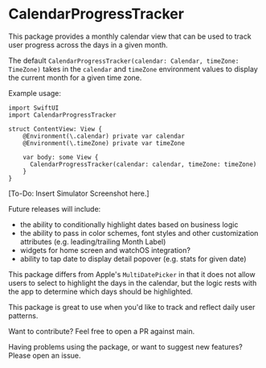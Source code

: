 # CalendarProgressTracker

This package provides a monthly calendar view that can be used to track user progress across the days in a given month.

The default `CalendarProgressTracker(calendar: Calendar, timeZone: TimeZone)` takes in the `calendar` and `timeZone` environment values to display the current month for a given time zone.

Example usage:

```
import SwiftUI
import CalendarProgressTracker

struct ContentView: View {
    @Environment(\.calendar) private var calendar
    @Environment(\.timeZone) private var timeZone
    
    var body: some View {
      CalendarProgressTracker(calendar: calendar, timeZone: timeZone)
    }
}
```
[To-Do: Insert Simulator Screenshot here.]

Future releases will include:
- the ability to conditionally highlight dates based on business logic
- the ability to pass in color schemes, font styles and other customization attributes (e.g. leading/trailing Month Label)
- widgets for home screen and watchOS integration?
- ability to tap date to display detail popover (e.g. stats for given date)

This package differs from Apple's `MultiDatePicker` in that it does not allow users to select to highlight the days in the calendar, but the logic rests with the app to determine which days should be highlighted. 

This package is great to use when you'd like to track and reflect daily user patterns. 

Want to contribute? Feel free to open a PR against main.

Having problems using the package, or want to suggest new features? Please open an issue.
